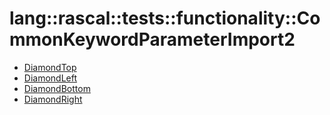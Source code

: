 # lang::rascal::tests::functionality::CommonKeywordParameterImport2


   * [DiamondTop](/docs/Library/lang/rascal/tests/functionality/CommonKeywordParameterImport2/DiamondTop.md)
   * [DiamondLeft](/docs/Library/lang/rascal/tests/functionality/CommonKeywordParameterImport2/DiamondLeft.md)
   * [DiamondBottom](/docs/Library/lang/rascal/tests/functionality/CommonKeywordParameterImport2/DiamondBottom.md)
   * [DiamondRight](/docs/Library/lang/rascal/tests/functionality/CommonKeywordParameterImport2/DiamondRight.md)